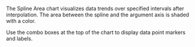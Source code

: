 The Spline Area chart visualizes data trends over specified intervals after interpolation. The area between the spline and the argument axis is shaded with a color. 

Use the combo boxes at the top of the chart to display data point markers and labels.
